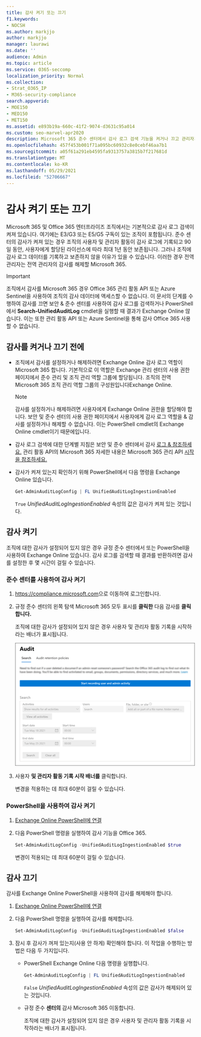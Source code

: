 ```yaml
---
title: 감사 켜기 또는 끄기
f1.keywords:
- NOCSH
ms.author: markjjo
author: markjjo
manager: laurawi
ms.date: ''
audience: Admin
ms.topic: article
ms.service: O365-seccomp
localization_priority: Normal
ms.collection:
- Strat_O365_IP
- M365-security-compliance
search.appverid:
- MOE150
- MED150
- MET150
ms.assetid: e893b19a-660c-41f2-9074-d3631c95a014
ms.custom: seo-marvel-apr2020
description: Microsoft 365 준수 센터에서 감사 로그 검색 기능을 켜거나 끄고 관리자가 감사 로그를 검색할 수 있도록 설정하거나 사용하지 않도록 설정하는 방법
ms.openlocfilehash: 457f453b001f71a095bc60932c8e0cebf46aa7b1
ms.sourcegitcommit: a05f61a291eb4595fa9313757a3815b7f217681d
ms.translationtype: MT
ms.contentlocale: ko-KR
ms.lasthandoff: 05/29/2021
ms.locfileid: "52706667"
---
```

# <a name="turn-auditing-on-or-off"></a>감사 켜기 또는 끄기

Microsoft 365 및 Office 365 엔터프라이즈 조직에서는 기본적으로 감사 로그 검색이 켜져 있습니다. 여기에는 E3/G3 또는 E5/G5 구독이 있는 조직이 포함됩니다. 준수 센터의 감사가 켜져 있는 경우 조직의 사용자 및 관리자 활동이 감사 로그에 기록되고 90일 동안, 사용자에게 할당된 라이선스에 따라 최대 1년 동안 보존됩니다. 그러나 조직에 감사 로그 데이터를 기록하고 보존하지 않을 이유가 있을 수 있습니다. 이러한 경우 전역 관리자는 전역 관리자의 감사를 해제할 Microsoft 365.

> [!IMPORTANT]
> 조직에서 감사를 Microsoft 365 경우 Office 365 관리 활동 API 또는 Azure Sentinel을 사용하여 조직의 감사 데이터에 액세스할 수 없습니다. 이 문서의 단계를 수행하여 감사를 끄면 보안 & 준수 센터를 사용하여 감사 로그를 검색하거나 PowerShell에서 **Search-UnifiedAuditLog** cmdlet을 실행할 때 결과가 Exchange Online 않습니다. 이는 또한 관리 활동 API 또는 Azure Sentinel을 통해 감사 Office 365 사용할 수 없습니다.
  
## <a name="before-you-turn-auditing-on-or-off"></a>감사를 켜거나 끄기 전에

- 조직에서 감사를 설정하거나 해제하려면 Exchange Online 감사 로그 역할이 Microsoft 365 합니다. 기본적으로 이 역할은 Exchange 관리 센터의 사용 권한  페이지에서 준수 관리 및 조직 관리 역할 그룹에 할당됩니다. 조직의 전역 Microsoft 365 조직 관리 역할 그룹의 구성원입니다Exchange Online. 

    > [!NOTE]
    > 감사를 설정하거나 해제하려면 사용자에게 Exchange Online 권한을 할당해야 합니다. 보안 및 준수 센터의 사용  권한 페이지에서 사용자에게 감사 로그 역할을 & 감사를 설정하거나 해제할 수 없습니다. 이는 PowerShell cmdlet의 Exchange Online cmdlet이기 때문에입니다. 

- 감사 로그 검색에 대한 단계별 지침은 보안 및 준수 센터에서 감사 [로그 & 참조하세요.](search-the-audit-log-in-security-and-compliance.md) 관리 활동 API의 Microsoft 365 자세한 내용은 Microsoft 365 관리 API [시작을 참조하세요.](/office/office-365-management-api/get-started-with-office-365-management-apis)

- 감사가 켜져 있는지 확인하기 위해 PowerShell에서 다음 명령을 Exchange Online 있습니다.

    ```powershell
    Get-AdminAuditLogConfig | FL UnifiedAuditLogIngestionEnabled
    ```

    `True` _UnifiedAuditLogIngestionEnabled_ 속성의 값은 감사가 켜져 있는 것입니다. 

## <a name="turn-on-auditing"></a>감사 켜기

조직에 대한 감사가 설정되어 있지 않은 경우 규정 준수 센터에서 또는 PowerShell을 사용하여 Exchange Online 있습니다. 감사 로그를 검색할 때 결과를 반환하려면 감사를 설정한 후 몇 시간이 걸릴 수 있습니다.
  
### <a name="use-the-compliance-center-to-turn-on-auditing"></a>준수 센터를 사용하여 감사 켜기

1. <https://compliance.microsoft.com>으로 이동하여 로그인합니다.

2. 규정 준수 센터의 왼쪽 탐색 Microsoft 365 모두 표시를 **클릭한** 다음 감사를 **클릭합니다.**

   조직에 대한 감사가 설정되어 있지 않은 경우 사용자 및 관리자 활동 기록을 시작하라는 배너가 표시됩니다.

   ![감사 페이지의 배너](../media/AuditingBanner.png)

3. 사용자 **및 관리자 활동 기록 시작 배너를** 클릭합니다.

   변경을 적용하는 데 최대 60분이 걸릴 수 있습니다.

### <a name="use-powershell-to-turn-on-auditing"></a>PowerShell을 사용하여 감사 켜기

1. [Exchange Online PowerShell에 연결](/powershell/exchange/connect-to-exchange-online-powershell)

2. 다음 PowerShell 명령을 실행하여 감사 기능을 Office 365.

    ```powershell
    Set-AdminAuditLogConfig -UnifiedAuditLogIngestionEnabled $true
    ```

    변경이 적용되는 데 최대 60분이 걸릴 수 있습니다.
  
## <a name="turn-off-auditing"></a>감사 끄기

감사를 Exchange Online PowerShell을 사용하여 감사를 해제해야 합니다.
  
1. [Exchange Online PowerShell에 연결](/powershell/exchange/connect-to-exchange-online-powershell)

2. 다음 PowerShell 명령을 실행하여 감사를 해제합니다.

    ```powershell
    Set-AdminAuditLogConfig -UnifiedAuditLogIngestionEnabled $false
    ```

3. 잠시 후 감사가 꺼져 있는지(사용 안 하게) 확인해야 합니다. 이 작업을 수행하는 방법은 다음 두 가지입니다.

    - PowerShell Exchange Online 다음 명령을 실행합니다.

      ```powershell
      Get-AdminAuditLogConfig | FL UnifiedAuditLogIngestionEnabled
      ```

      `False` _UnifiedAuditLogIngestionEnabled_ 속성의 값은 감사가 해제되어 있는 것입니다.

    - 규정 준수 **센터의** 감사 Microsoft 365 이동합니다.

      조직에 대한 감사가 설정되어 있지 않은 경우 사용자 및 관리자 활동 기록을 시작하라는 배너가 표시됩니다.
